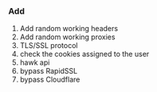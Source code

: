 ### Add

1. Add random working headers
2. Add random working proxies
3. TLS/SSL protocol
4. check the cookies assigned to the user
5. hawk api
6. bypass RapidSSL
7. bypass Cloudflare